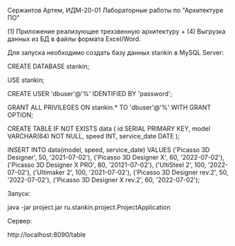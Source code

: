 Сержантов Артем, ИДМ-20-01
Лабораторные работы по "Архитектуре ПО"

(1) Приложение реализующее трехзвенную архитектуру + (4) Выгрузка данных из БД в файлы формата Excel/Word.

Для запуска необходимо создать базу данных stankin в MySQL Server:

  CREATE DATABASE stankin;
  
  USE stankin;

  CREATE USER 'dbuser'@'%' IDENTIFIED BY 'password';
  
  GRANT ALL PRIVILEGES ON stankin.* TO 'dbuser'@'%' WITH GRANT OPTION;

  CREATE TABLE IF NOT EXISTS data (
      id SERIAL PRIMARY KEY,
      model VARCHAR(64) NOT NULL,
      speed INT,
      service_date DATE
  );
  
  INSERT INTO data(model, speed, service_date) VALUES
  ('Picasso 3D Designer', 50, '2021-07-02'),
  ('Picasso 3D Designer X', 60, '2022-07-02'),
  ('Picasso 3D Designer X PRO', 80, '20121-07-02'),
  ('UltiSteel 2', 100, '2022-07-02'),
  ('Ultimaker 2', 100, '2021-07-02'),
  ('Picasso 3D Designer rev.2', 50, '2022-07-02'),
  ('Picasso 3D Designer X rev.2', 60, '2022-07-02');

Запуск:

  java -jar project.jar ru.stankin.project.ProjectApplication

Сервер:

  http://localhost:8090/table
